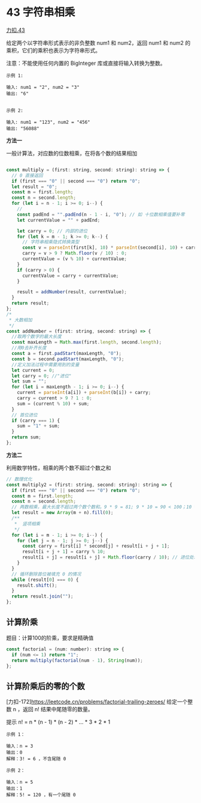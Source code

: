 # 43 字符串相乘

[力扣.43](https://leetcode.cn/problems/multiply-strings/)

给定两个以字符串形式表示的非负整数 num1 和 num2，返回 num1 和 num2 的乘积，它们的乘积也表示为字符串形式。

注意：不能使用任何内置的 BigInteger 库或直接将输入转换为整数。

```shell
示例 1:

输入: num1 = "2", num2 = "3"
输出: "6"


示例 2:

输入: num1 = "123", num2 = "456"
输出: "56088"
```

**方法一**

一般计算法，对应数的位数相乘，在将各个数的结果相加

```javascript

const multiply = (first: string, second: string): string => {
  // 0 直接返回
  if (first === "0" || second === "0") return "0";
  let result = "0";
  const m = first.length;
  const n = second.length;
  for (let i = n - 1; i >= 0; i--) {
    //
    const padEnd = "".padEnd(n - 1 - i, "0"); // 如 十位数相乘值要补零
    let currentValue = "" + padEnd;

    let carry = 0; // 内部的进位
    for (let k = m - 1; k >= 0; k--) {
      // 字符串相乘隐式转换类型
      const v = parseInt(first[k], 10) * parseInt(second[i], 10) + carry;
      carry = v > 9 ? Math.floor(v / 10) : 0;
      currentValue = (v % 10) + currentValue;
    }
    if (carry > 0) {
      currentValue = carry + currentValue;
    }

    result = addNumber(result, currentValue);
  }
  return result;
};
/*
 * 大数相加
 */
const addNumber = (first: string, second: string) => {
  //取两个数字的最大长度
  const maxLength = Math.max(first.length, second.length);
  //用0去补齐长度
  const a = first.padStart(maxLength, "0");
  const b = second.padStart(maxLength, "0");
  //定义加法过程中需要用到的变量
  let current = 0;
  let carry = 0; //"进位"
  let sum = "";
  for (let i = maxLength - 1; i >= 0; i--) {
    current = parseInt(a[i]) + parseInt(b[i]) + carry;
    carry = current > 9 ? 1 : 0;
    sum = (current % 10) + sum;
  }
  // 首位进位
  if (carry === 1) {
    sum = "1" + sum;
  }
  return sum;
};
```

**方法二** 

利用数学特性，相乘的两个数不超过个数之和

```javascript
// 数理优化
const multiply2 = (first: string, second: string): string => {
  if (first === "0" || second === "0") return "0";
  const m = first.length;
  const n = second.length;
  // 两数相乘，最大长度不超过两个数个数和。9 * 9 = 81; 9 * 10 = 90 < 100；10 * 10 = 100 < 1000
  let result = new Array(m + n).fill(0); 
  /**
   *  竖项相乘
   */
  for (let i = m - 1; i >= 0; i--) {
    for (let j = n - 1; j >= 0; j--) {
      const carry = first[i] * second[j] + result[i + j + 1];
      result[i + j + 1] = carry % 10; 
      result[i + j] = result[i + j] + Math.floor(carry / 10); // 进位处理
    }
  }
  // 循环删除首位被填充 0 的情况
  while (result[0] === 0) {
    result.shift();
  }
  return result.join("");
};
```


## 计算阶乘

题目：计算100的阶乘，要求是精确值

```javascript
const factorial = (num: number): string => {
  if (num <= 1) return "1";
  return multiply(factorial(num - 1), String(num));
};
```


## 计算阶乘后的零的个数

[力扣-172]https://leetcode.cn/problems/factorial-trailing-zeroes/
给定一个整数 n ，返回 n! 结果中尾随零的数量。

提示 n! = n * (n - 1) * (n - 2) * ... * 3 * 2 * 1


```shell
示例 1：

输入：n = 3
输出：0
解释：3! = 6 ，不含尾随 0

示例 2：

输入：n = 5
输出：1
解释：5! = 120 ，有一个尾随 0
```

```

```